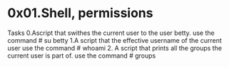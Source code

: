# 0x01.Shell, permissions
Tasks
0.Ascript that swithes the current user to the user betty.
  use the command # su betty
1.A script that the effective username of the current user
  use the command # whoami
2. A script that prints all the groups the current user is part of.
  use the command # groups
